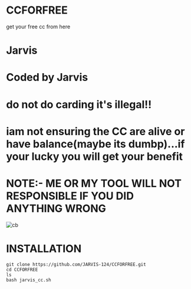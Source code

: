 # CCFORFREE
get your free cc from here

# Jarvis
# Coded by Jarvis
# do not do carding it's illegal!!
# iam not ensuring the CC are alive or have balance(maybe its dumbp)...if your lucky you will get your benefit
# NOTE:- ME OR MY TOOL WILL NOT RESPONSIBLE IF YOU DID ANYTHING WRONG

![cb](https://cdn.discordapp.com/attachments/760031847992000512/772822064280371200/Screenshot_2020-11-02-19-24-58-13_84d3000e3f4017145260f7618db1d683.jpg)

# INSTALLATION

``` 
git clone https://github.com/JARVIS-124/CCFORFREE.git
cd CCFORFREE
ls
bash jarvis_cc.sh

```
